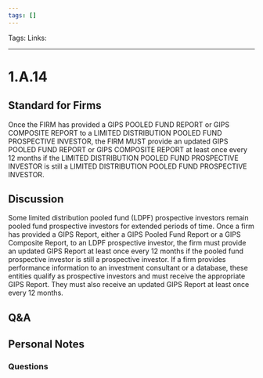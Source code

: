 ```yaml
---
tags: []
---
```

Tags:
Links: 
___
# 1.A.14
## Standard for Firms
Once the FIRM has provided a GIPS POOLED FUND REPORT or GIPS COMPOSITE REPORT to a LIMITED DISTRIBUTION POOLED FUND PROSPECTIVE INVESTOR, the FIRM MUST provide an updated GIPS POOLED FUND REPORT or GIPS COMPOSITE REPORT at least once every 12 months if the LIMITED DISTRIBUTION POOLED FUND PROSPECTIVE INVESTOR is still a LIMITED DISTRIBUTION POOLED FUND PROSPECTIVE INVESTOR.
## Discussion
Some limited distribution pooled fund (LDPF) prospective investors remain pooled fund prospective investors for extended periods of time. Once a firm has provided a GIPS Report, either a GIPS Pooled Fund Report or a GIPS Composite Report, to an LDPF prospective investor, the firm must provide an updated GIPS Report at least once every 12 months if the pooled fund prospective investor is still a prospective investor. If a firm provides performance information to an investment consultant or a database, these entities qualify as prospective investors and must receive the appropriate GIPS Report. They must also receive an updated GIPS Report at least once every 12 months.
## Q&A

## Personal Notes

### Questions